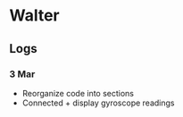 # Walter

## Logs

### 3 Mar
  * Reorganize code into sections
  * Connected + display gyroscope readings


